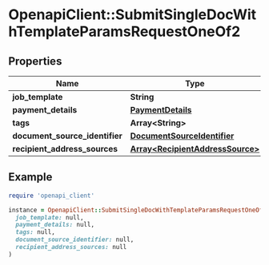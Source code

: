 # OpenapiClient::SubmitSingleDocWithTemplateParamsRequestOneOf2

## Properties

| Name | Type | Description | Notes |
| ---- | ---- | ----------- | ----- |
| **job_template** | **String** |  |  |
| **payment_details** | [**PaymentDetails**](PaymentDetails.md) |  |  |
| **tags** | **Array&lt;String&gt;** |  | [optional] |
| **document_source_identifier** | [**DocumentSourceIdentifier**](DocumentSourceIdentifier.md) |  |  |
| **recipient_address_sources** | [**Array&lt;RecipientAddressSource&gt;**](RecipientAddressSource.md) |  |  |

## Example

```ruby
require 'openapi_client'

instance = OpenapiClient::SubmitSingleDocWithTemplateParamsRequestOneOf2.new(
  job_template: null,
  payment_details: null,
  tags: null,
  document_source_identifier: null,
  recipient_address_sources: null
)
```

